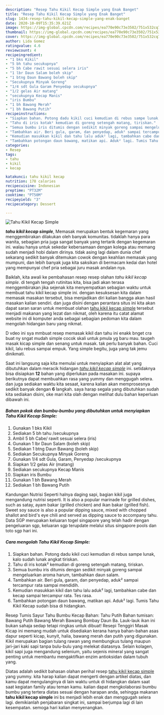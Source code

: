 ```yaml
---
description: "Resep Tahu Kikil Kecap Simple yang Enak Banget"
title: "Resep Tahu Kikil Kecap Simple yang Enak Banget"
slug: 1434-resep-tahu-kikil-kecap-simple-yang-enak-banget
date: 2020-10-09T15:35:39.621Z
image: https://img-global.cpcdn.com/recipes/ea770e90c73e3502/751x532cq70/tahu-kikil-kecap-simple-foto-resep-utama.jpg
thumbnail: https://img-global.cpcdn.com/recipes/ea770e90c73e3502/751x532cq70/tahu-kikil-kecap-simple-foto-resep-utama.jpg
cover: https://img-global.cpcdn.com/recipes/ea770e90c73e3502/751x532cq70/tahu-kikil-kecap-simple-foto-resep-utama.jpg
author: Lida Gomez
ratingvalue: 4.6
reviewcount: 4
recipeingredient:
- "1 bks Kikil"
- "5 bh tahu secukupnya"
- "5 bh Cabe rawit sesuai selera iris"
- "1 lbr Daun Salam boleh skip"
- "1 btng Daun Bawang boleh skip"
- "Secukupnya Minyak Goreng"
- "1/4 sdt Gula Garam Penyedap secukupnya"
- "1/2 gelas Air matang"
- "secukupnya Kecap Manis"
- "iris Bumbu"
- "1 bh Bawang Merah"
- "1 bh Bawang Putih"
recipeinstructions:
- "Siapkan bahan. Potong dadu kikil cuci kemudian di rebus sampe lunak, kalo sudah lunak angkat tiriskan."
- "Tahu di iris kotak² kemudian di goreng setengah matang, tiriskan."
- "Semua bumbu iris ditumis dengan sedikit minyak goreng sampai mengeluarkan aroma harum, tambahkan daun salam."
- "Tambahkan air. Beri gula, garam, dan penyedap, aduk² sampai tercampur rata sampai mendidih."
- "Kemudian masukkan kikil dan tahu lalu aduk² lagi, tambahkan cabe dan kecap sampai tercampur rata. Tes rasa."
- "Tambahkan potongan daun bawang, matikan api. Aduk² lagi. Tumis Tahu Kikil Kecap sudah bisa di hidangkan."
categories:
- Resep
tags:
- tahu
- kikil
- kecap

katakunci: tahu kikil kecap 
nutrition: 178 calories
recipecuisine: Indonesian
preptime: "PT32M"
cooktime: "PT50M"
recipeyield: "3"
recipecategory: Dessert

---
```



![Tahu Kikil Kecap Simple](https://img-global.cpcdn.com/recipes/ea770e90c73e3502/751x532cq70/tahu-kikil-kecap-simple-foto-resep-utama.jpg)

<b><i>tahu kikil kecap simple</i></b>, Memasak merupakan bentuk kegemaran yang menggembirakan dilakukan oleh banyak komunitas. tidaklah hanya para wanita, sebagian pria juga sangat banyak yang tertarik dengan kegemaran ini. walau hanya untuk sekedar kebersamaan dengan kolega atau memang sudah menjadi hobi dalam dirinya. tidak asing lagi dalam dunia chef sekarang sedikit banyak ditemukan cowok dengan keahlian memasak yang mumpuni, dan lebih banyak juga kita saksikan di bermacam kedai dan hotel yang mempunyai chef pria sebagai juru masak andalan nya.

Baiklah, kita awali ke pembahasan resep resep olahan <i>tahu kikil kecap simple</i>. di tengah tengah rutinitas kita, bisa jadi akan terasa menggembirakan jika sejenak kita menyempatkan sebagian waktu untuk membuat tahu kikil kecap simple ini. dengan kesuksesan kita dalam memasak masakan tersebut, bisa menjadikan diri kalian bangga akan hasil masakan kalian sendiri. dan juga disini dengan perantara situs ini kita akan dapat saran saran untuk membuat olahan <u>tahu kikil kecap simple</u> tersebut menjadi makanan yang lezat dan nikmat, oleh karena itu catat alamat website ini di komputer anda sebagai sebagian pedoman kita dalam mengolah hidangan baru yang nikmat.

D vdeo ini sya mmbuat resep memasak kikil dan tahu ini enakk bnget cra buat ny sngat mudah simple cocok skali untuk pmula yg baru mau. taugeh masak kicap simple dan senang untuk masak. tak perlu banyak bahan. Cuci kikil, lalu rebus sampai empuk. Yang simple begitu, juga yang tak jemu dinikmati.


Saat ini langsung saja kita memulai untuk menyiapkan alat alat yang dibutuhkan dalam meracik hidangan <u><i>tahu kikil kecap simple</i></u> ini. setidaknya bisa disiapkan <b>12</b> bahan yang diperlukan pada masakan ini. supaya berikutnya dapat membuahkan rasa yang yummy dan menggugah selera. dan juga sediakan waktu kita sesaat, karena kalian akan memprosesnya sedikit banyak dengan <b>6</b> langkah. saya harap segala yang dibutuhkan sudah kita sediakan disini, oke mari kita olah dengan melihat dulu bahan keperluan dibawah ini.

<!--inarticleads1-->

##### Bahan pokok dan bumbu-bumbu yang dibutuhkan untuk menyiapkan Tahu Kikil Kecap Simple:

1. Gunakan 1 bks Kikil
1. Sediakan 5 bh tahu /secukupnya
1. Ambil 5 bh Cabe/ rawit sesuai selera (iris)
1. Gunakan 1 lbr Daun Salam (boleh skip)
1. Sediakan 1 btng Daun Bawang (boleh skip)
1. Sediakan Secukupnya Minyak Goreng
1. Gunakan 1/4 sdt Gula, Garam, Penyedap /secukupnya
1. Siapkan 1/2 gelas Air (matang)
1. Sediakan secukupnya Kecap Manis
1. Siapkan iris Bumbu
1. Gunakan 1 bh Bawang Merah
1. Sediakan 1 bh Bawang Putih


Kandungan Nutrisi Seperti halnya daging sapi, bagian kikil juga mengandung nutrisi seperti. It is also a popular marinade for grilled dishes, such as satay, ayam bakar (grilled chicken) and ikan bakar (grilled fish). Sweet soy sauce is also a popular dipping sauce, mixed with chopped shallot and bird&#39;s eye chili and served as dipping sauce to accompany tahu. Data SGP merupakan keluaran togel singapore yang telah hadir dengan pengeluaran sgp, keluaran sgp terupdate melalui situs singapore pools dan toto sgp hari ini. 

<!--inarticleads2-->

##### Cara mengolah Tahu Kikil Kecap Simple:

1. Siapkan bahan. Potong dadu kikil cuci kemudian di rebus sampe lunak, kalo sudah lunak angkat tiriskan.
1. Tahu di iris kotak² kemudian di goreng setengah matang, tiriskan.
1. Semua bumbu iris ditumis dengan sedikit minyak goreng sampai mengeluarkan aroma harum, tambahkan daun salam.
1. Tambahkan air. Beri gula, garam, dan penyedap, aduk² sampai tercampur rata sampai mendidih.
1. Kemudian masukkan kikil dan tahu lalu aduk² lagi, tambahkan cabe dan kecap sampai tercampur rata. Tes rasa.
1. Tambahkan potongan daun bawang, matikan api. Aduk² lagi. Tumis Tahu Kikil Kecap sudah bisa di hidangkan.


Resep Tumis Sayur Tahu Bumbu Kecap Bahan: Tahu Putih Bahan tumisan: Bawang Putih Bawang Merah Bawang Bombay Daun Ba. Lauk-lauk ikan ini bukan sahaja sedap tetapi ringkas untuk dibuat! Resepi Tenggiri Masak Kicap ini memang mudah untuk disediakan kerana hanya bahan-bahan asas dapur seperti kicap, kunyit, halia, bawang merah dan putih yang digunakan. Kikil merupakan bagian tulang rawan yang membungkus tulang maupun jari-jari kaki sapi tanpa bulu-bulu yang melekat diatasnya. Selain kolagen, kikil sapi juga mengandung selenium, yaitu sejenis mineral yang sangat penting untuk membantu mengaktifkan enzim antioksidan dalam tubuh yang. 

Diatas adalah sedikit bahasan olahan perihal resep <u>tahu kikil kecap simple</u> yang yummy. kita harap kalian dapat mengerti dengan artikel diatas, dan kamu dapat mengulanginya di lain waktu untuk di hidangkan dalam saat saat kegiatan family atau teman kamu. kalian dapat mengkolaborasi bumbu bumbu yang tertera diatas sesuai dengan harapan anda, sehingga makanan <b>tahu kikil kecap simple</b> ini bs menjadi lebih enak dan menggugah selera lagi. demikianlah penjabaran singkat ini, sampai berjumpa lagi di lain kesempatan. semoga hari kalian menyenangkan.
